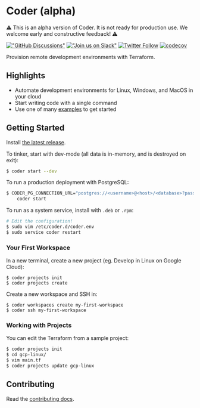 # Coder (alpha)

⚠ This is an alpha version of Coder. It is not ready for production use. We
welcome early and constructive feedback! ⚠️

[!["GitHub Discussions"](https://img.shields.io/badge/%20GitHub-%20Discussions-gray.svg?longCache=true&logo=github&colorB=purple)](https://github.com/coder/coder/discussions)
[!["Join us on Slack"](https://img.shields.io/badge/join-us%20on%20slack-gray.svg?longCache=true&logo=slack&colorB=brightgreen)](https://coder.com/community)
[![Twitter Follow](https://img.shields.io/twitter/follow/CoderHQ?label=%40CoderHQ&style=social)](https://twitter.com/coderhq)
[![codecov](https://codecov.io/gh/coder/coder/branch/main/graph/badge.svg?token=TNLW3OAP6G)](https://codecov.io/gh/coder/coder)

Provision remote development environments with Terraform.

## Highlights

- Automate development environments for Linux, Windows, and MacOS in your cloud
- Start writing code with a single command
- Use one of many [examples](./examples) to get started

## Getting Started

Install [the latest release](https://github.com/coder/coder/releases).

To tinker, start with dev-mode (all data is in-memory, and is destroyed on
exit):

```bash
$ coder start --dev
```

To run a production deployment with PostgreSQL:

```bash
$ CODER_PG_CONNECTION_URL="postgres://<username>@<host>/<database>?password=<password>" \
    coder start
```

To run as a system service, install with `.deb` or `.rpm`:

```bash
# Edit the configuration!
$ sudo vim /etc/coder.d/coder.env
$ sudo service coder restart
```

### Your First Workspace

In a new terminal, create a new project (eg. Develop in Linux on Google Cloud):

```
$ coder projects init
$ coder projects create
```

Create a new workspace and SSH in:

```
$ coder workspaces create my-first-workspace
$ coder ssh my-first-workspace
```

### Working with Projects

You can edit the Terraform from a sample project:

```sh
$ coder projects init
$ cd gcp-linux/
$ vim main.tf
$ coder projects update gcp-linux
```

## Contributing

Read the [contributing docs](./CONTRIBUTING.md).
